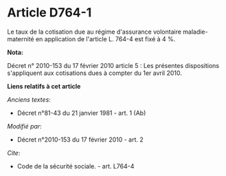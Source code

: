 # Article D764-1

Le taux de la cotisation due au régime d'assurance volontaire maladie-maternité en application de l'article L. 764-4 est fixé
à 4 %.

**Nota:**

Décret n° 2010-153 du 17 février 2010 article 5 : Les présentes dispositions s'appliquent aux cotisations dues à compter du
1er avril 2010.

**Liens relatifs à cet article**

_Anciens textes_:

  - Décret n°81-43 du 21 janvier 1981 - art. 1 (Ab)

_Modifié par_:

  - Décret n°2010-153 du 17 février 2010 - art. 2

_Cite_:

  - Code de la sécurité sociale. - art. L764-4
